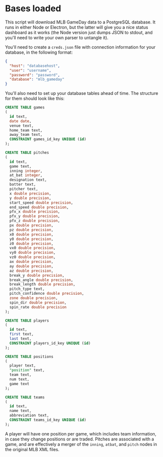 Bases loaded
============

This script will download MLB GameDay data to a PostgreSQL database. It runs in either Node or Electron, but the latter will give you a nice status dashboard as it works (the Node version just dumps JSON to stdout, and you'll need to write your own parser to untangle it).

You'll need to create a `creds.json` file with connection information for your database, in the following format:

```json
{
  "host": "databasehost",
  "user": "username",
  "password": "password",
  "database": "mlb_gameday"
}
```

You'll also need to set up your database tables ahead of time. The structure for them should look like this:

```sql
CREATE TABLE games
(
  id text,
  date date,
  venue text,
  home_team text,
  away_team text,
  CONSTRAINT games_id_key UNIQUE (id)
);

CREATE TABLE pitches
(
  id text,
  game text,
  inning integer,
  at_bat integer,
  designation text,
  batter text,
  pitcher text,
  x double precision,
  y double precision,
  start_speed double precision,
  end_speed double precision,
  pfx_x double precision,
  pfx_y double precision,
  pfx_z double precision,
  px double precision,
  pz double precision,
  x0 double precision,
  y0 double precision,
  z0 double precision,
  vx0 double precision,
  vy0 double precision,
  vz0 double precision,
  ax double precision,
  ay double precision,
  az double precision,
  break_y double precision,
  break_angle double precision,
  break_length double precision,
  pitch_type text,
  pitch_confidence double precision,
  zone double precision,
  spin_dir double precision,
  spin_rate double precision
);

CREATE TABLE players
(
  id text,
  first text,
  last text,
  CONSTRAINT players_id_key UNIQUE (id)
);

CREATE TABLE positions
(
  player text,
  "position" text,
  team text,
  num text,
  game text
);

CREATE TABLE teams
(
  id text,
  name text,
  abbreviation text,
  CONSTRAINT teams_id_key UNIQUE (id)
);
```

A player will have one position per game, which includes team information, in case they change positions or are traded. Pitches are associated with a game, and are effectively a merger of the `inning`, `atbat`, and `pitch` nodes in the original MLB XML files.
